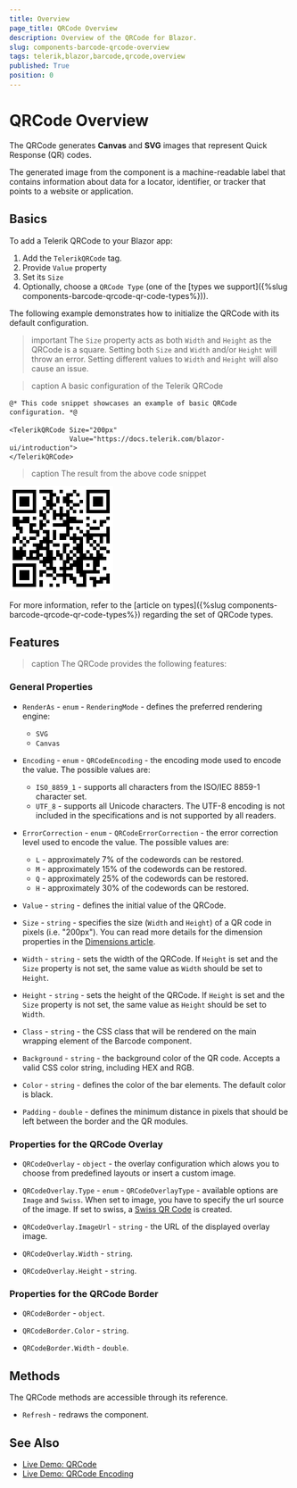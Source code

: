 ```yaml
---
title: Overview
page_title: QRCode Overview
description: Overview of the QRCode for Blazor.
slug: components-barcode-qrcode-overview
tags: telerik,blazor,barcode,qrcode,overview
published: True
position: 0
---
```


# QRCode Overview

The QRCode generates **Canvas** and **SVG** images that represent Quick Response (QR) codes.

The generated image from the component is a machine-readable label that contains information about data for a locator, identifier, or tracker that points to a website or application.

## Basics

To add a Telerik QRCode to your Blazor app:

1. Add the `TelerikQRCode` tag.
1. Provide `Value` property
1. Set its `Size`
1. Optionally, choose a `QRCode Type` (one of the [types we support]({%slug  components-barcode-qrcode-qr-code-types%})).

The following example demonstrates how to initialize the QRCode with its default configuration.

>important The `Size` property acts as both `Width` and `Height` as the QRCode is a square. Setting both `Size` and `Width` and/or `Height` will throw an error. Setting different values to `Width` and `Height` will also cause an issue.

>caption A basic configuration of the Telerik QRCode

````CSHTML
@* This code snippet showcases an example of basic QRCode configuration. *@

<TelerikQRCode Size="200px"
               Value="https://docs.telerik.com/blazor-ui/introduction">
</TelerikQRCode>
````

>caption The result from the above code snippet

![](images/qrcode-basic-configuration.png)

For more information, refer to the [article on types]({%slug  components-barcode-qrcode-qr-code-types%}) regarding the set of QRCode types.

## Features

>caption The QRCode provides the following features:

### General Properties

* `RenderAs` - `enum` - `RenderingMode` - defines the preferred rendering engine:
    * `SVG`
    * `Canvas`

* `Encoding` - `enum` - `QRCodeEncoding` - the encoding mode used to encode the value. The possible values are:
    * `ISO_8859_1` - supports all characters from the ISO/IEC 8859-1 character set.
    * `UTF_8` - supports all Unicode characters. The UTF-8 encoding is not included in the specifications and is not supported by all readers.

* `ErrorCorrection` - `enum` - `QRCodeErrorCorrection` - the error correction level used to encode the value. The possible values are:
    * `L` - approximately 7% of the codewords can be restored.
    * `M` - approximately 15% of the codewords can be restored.
    * `Q` - approximately 25% of the codewords can be restored.
    * `H` - approximately 30% of the codewords can be restored.

* `Value` - `string` - defines the initial value of the QRCode.

* `Size` - `string` - specifies the size (`Width` and `Height`) of a QR code in pixels (i.e. "200px"). You can read more details for the dimension properties in the [Dimensions article](https://docs.telerik.com/blazor-ui/common-features/dimensions#dimensions).

* `Width` - `string` - sets the width of the QRCode. If `Height` is set and the `Size` property is not set, the same value as `Width` should be set to `Height`.

* `Height` - `string` - sets the height of the QRCode. If `Height` is set and the `Size` property is not set, the same value as `Height` should be set to `Width`.

* `Class` - `string` - the CSS class that will be rendered on the main wrapping element of the Barcode component.

* `Background` - `string` - the background color of the QR code. Accepts a valid CSS color string, including HEX and RGB.

* `Color` - `string` - defines the color of the bar elements. The default color is black.

* `Padding` - `double` - defines the minimum distance in pixels that should be left between the border and the QR modules.

### Properties for the QRCode Overlay

* `QRCodeOverlay` - `object` - the overlay configuration which alows you to choose from predefined layouts or insert a custom image.

* `QRCodeOverlay.Type` - `enum` - `QRCodeOverlayType` - available options are `Image` and `Swiss`. When set to image, you have to specify the url source of the image. If set to swiss, a [Swiss QR Code](https://blog.xsuite.com/en/swiss-qr-code#:~:text=This%20QR%20code%20is%20called,(e.g.%20in%20PDF%20format).) is created.

* `QRCodeOverlay.ImageUrl` - `string` - the URL of the displayed overlay image.

* `QRCodeOverlay.Width` - `string`.

* `QRCodeOverlay.Height` - `string`.

### Properties for the QRCode Border

* `QRCodeBorder` - `object`.

* `QRCodeBorder.Color` - `string`.

* `QRCodeBorder.Width` - `double`.

## Methods

The QRCode methods are accessible through its reference.

* `Refresh` - redraws the component.

## See Also

  * [Live Demo: QRCode](https://demos.telerik.com/blazor-ui/qrcode/overview)
  * [Live Demo: QRCode Encoding](https://demos.telerik.com/blazor-ui/barcode/qrcode/encoding)
